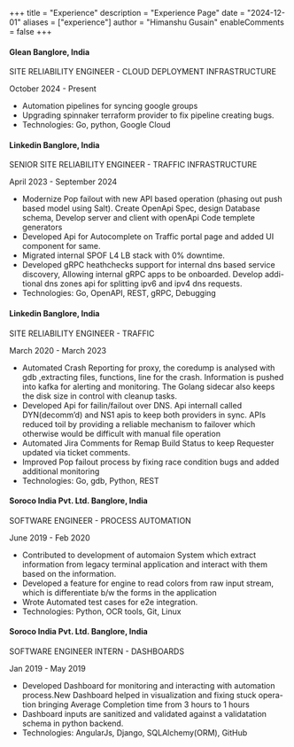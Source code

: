 +++
title = "Experience"
description = "Experience Page"
date = "2024-12-01"
aliases = ["experience"]
author = "Himanshu Gusain"
enableComments = false
+++

####  Glean Banglore, India
SITE RELIABILITY ENGINEER - CLOUD DEPLOYMENT INFRASTRUCTURE

October 2024 - Present
- Automation pipelines for syncing google groups
- Upgrading spinnaker terraform provider to fix pipeline creating bugs.
- Technologies: Go, python, Google Cloud

####  Linkedin Banglore, India
SENIOR SITE RELIABILITY ENGINEER - TRAFFIC INFRASTRUCTURE

April 2023 - September 2024
- Modernize Pop failout with new API based operation (phasing out push based model using Salt). Create OpenApi Spec, design Database
schema, Develop server and client with openApi Code templete generators
- Developed Api for Autocomplete on Traffic portal page and added UI component for same.
- Migrated internal SPOF L4 LB stack with 0% downtime.
- Developed gRPC heathchecks support for internal dns based service discovery, Allowing internal gRPC apps to be onboarded. Develop addi-
tional dns zones api for splitting ipv6 and ipv4 dns requests.
- Technologies: Go, OpenAPI, REST, gRPC, Debugging

####  Linkedin Banglore, India
SITE RELIABILITY ENGINEER - TRAFFIC

March 2020 - March 2023
- Automated Crash Reporting for proxy, the coredump is analysed with gdb ,extracting files, functions, line for the crash. Information is pushed
into kafka for alerting and monitoring. The Golang sidecar also keeps the disk size in control with cleanup tasks.
- Developed Api for failin/failout over DNS. Api internall called DYN(decomm’d) and NS1 apis to keep both providers in sync. APIs reduced toil by
providing a reliable mechanism to failover which otherwise would be difficult with manual file operation
- Automated Jira Comments for Remap Build Status to keep Requester updated via ticket comments.
- Improved Pop failout process by fixing race condition bugs and added additional monitoring
- Technologies: Go, gdb, Python, REST

####  Soroco India Pvt. Ltd. Banglore, India
SOFTWARE ENGINEER - PROCESS AUTOMATION

June 2019 - Feb 2020
- Contributed to development of automaion System which extract information from legacy terminal application and interact with them based
on the information.
- Developed a feature for engine to read colors from raw input stream, which is differentiate b/w the forms in the application
- Wrote Automated test cases for e2e integration.
- Technologies: Python, OCR tools, Git, Linux

####  Soroco India Pvt. Ltd. Banglore, India
SOFTWARE ENGINEER INTERN - DASHBOARDS

Jan 2019 - May 2019
- Developed Dashboard for monitoring and interacting with automation process.New Dashboard helped in visualization and fixing stuck opera-
tion bringing Average Completion time from 3 hours to 1 hours
- Dashboard inputs are sanitized and validated against a validatation schema in python backend.
- Technologies: AngularJs, Django, SQLAlchemy(ORM), GitHub
